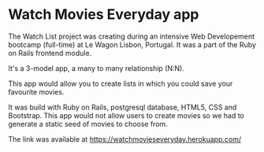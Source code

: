 # Watch Movies Everyday app

The Watch List project was creating during an intensive Web Developement bootcamp (full-time) at Le Wagon Lisbon, Portugal. It was a part of the Ruby on Rails frontend module.

It's a 3-model app, a many to many relationship (N:N).

This app would allow you to create lists in which you could save your favourite movies.

It was build with Ruby on Rails, postgresql database, HTML5, CSS and Bootstrap. This app would not allow users to create movies so we had to generate a static seed of movies to choose from.

The link was available at https://watchmovieseveryday.herokuapp.com/
